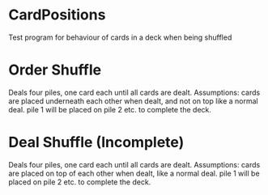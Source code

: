 # CardPositions
Test program for behaviour of cards in a deck when being shuffled

# Order Shuffle
Deals four piles, one card each until all cards are dealt.
Assumptions:
  cards are placed underneath each other when dealt, and not on top like a normal deal. 
  pile 1 will be placed on pile 2 etc. to complete the deck.

# Deal Shuffle (Incomplete)
Deals four piles, one card each until all cards are dealt.
Assumptions:
  cards are placed on top of each other when dealt, like a normal deal. 
  pile 1 will be placed on pile 2 etc. to complete the deck.
